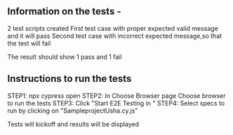 ## Information on the tests - 
2 test scripts created
First test case with proper expected valid message and it will pass
Second test case with incorrect expected message,so that the test will fail

The result should show 1 pass and 1 fail

## Instructions to run the tests
STEP1:  npx cypress open
STEP2: In Choose Browser page 
    Choose browser to run the tests
STEP3: Click "Start E2E Testing in <browser>"
STEP4: Select specs to run by clicking on "SampleprojectUsha.cy.js"

Tests will kickoff and results will be displayed











